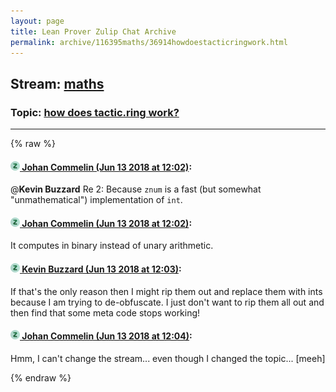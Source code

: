 ```yaml
---
layout: page
title: Lean Prover Zulip Chat Archive 
permalink: archive/116395maths/36914howdoestacticringwork.html
---
```


## Stream: [maths](index.html)
### Topic: [how does tactic.ring work?](36914howdoestacticringwork.html)

---


{% raw %}
#### [![Click to go to Zulip](../../assets/img/zulip2.png) Johan Commelin (Jun 13 2018 at 12:02)](https://leanprover.zulipchat.com/#narrow/stream/116395-maths/topic/how%20does%20tactic.ring%20work%3F/near/128000315):
@**Kevin Buzzard** Re 2: Because `znum` is a fast (but somewhat "unmathematical") implementation of `int`.

#### [![Click to go to Zulip](../../assets/img/zulip2.png) Johan Commelin (Jun 13 2018 at 12:02)](https://leanprover.zulipchat.com/#narrow/stream/116395-maths/topic/how%20does%20tactic.ring%20work%3F/near/128000321):
It computes in binary instead of unary arithmetic.

#### [![Click to go to Zulip](../../assets/img/zulip2.png) Kevin Buzzard (Jun 13 2018 at 12:03)](https://leanprover.zulipchat.com/#narrow/stream/116395-maths/topic/how%20does%20tactic.ring%20work%3F/near/128000345):
If that's the only reason then I might rip them out and replace them with ints because I am trying to de-obfuscate. I just don't want to rip them all out and then find that some meta code stops working!

#### [![Click to go to Zulip](../../assets/img/zulip2.png) Johan Commelin (Jun 13 2018 at 12:04)](https://leanprover.zulipchat.com/#narrow/stream/116395-maths/topic/how%20does%20tactic.ring%20work%3F/near/128000410):
Hmm, I can't change the stream... even though I changed the topic... [meeh]


{% endraw %}
